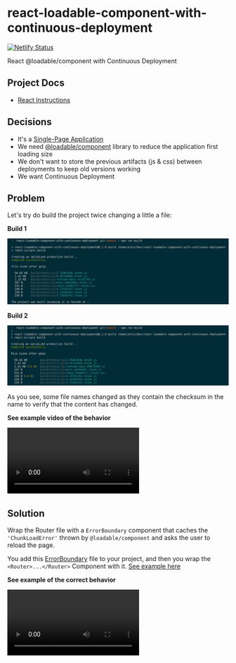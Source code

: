 # react-loadable-component-with-continuous-deployment

[![Netlify Status](https://api.netlify.com/api/v1/badges/4218a232-cacc-464b-a79d-f87bd7dc92a6/deploy-status)](https://app.netlify.com/sites/react-loader-component-continuous-deployment/deploys)

React @loadable/component with Continuous Deployment

## Project Docs

- [React Instructions](./doc/react-instructions.md)

## Decisions

- It's a [Single-Page Application][spa]
- We need [@loadable/component][lc] library to reduce the application first loading size
- We  don't want to store the previous artifacts (js & css) between deployments to keep old versions working
- We want Continuous Deployment

## Problem

Let's try do build the project twice changing a little a file:

__Build 1__

![build01](./doc/assets/build01.png)

__Build 2__

![build02](./doc/assets/build02.png)

As you see, some file names changed as they contain the checksum in the name to verify that the content has changed.

__See example video of the behavior__

![video](./doc/assets/loadable-component-without-error-handling.webm)

## Solution

Wrap the Router file with a `ErrorBoundary` component that caches the `'ChunkLoadError'` thrown by `@loadable/component` and asks the user to reload the page.

You add this [ErrorBoundary](./src/ErrorBoundary.jsx) file to your project, and then you wrap the `<Router>...</Router>` Component with it. [See example here](https://github.com/aleixmorgadas/react-loadable-component-with-continuous-deployment/blob/main/src/App.js#L18-L19)

__See example of the correct behavior__

![video](./doc/assets/loadable-component-with-error-handling.webm)


[spa]: https://en.wikipedia.org/wiki/Single-page_application
[lc]: https://github.com/gregberge/loadable-components#readme